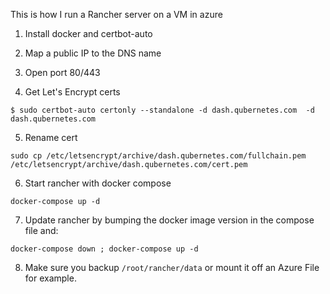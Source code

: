 This is how I run a Rancher server on a VM in azure

1. Install docker and certbot-auto

2. Map a public IP to the DNS name

3. Open port 80/443

4. Get Let's Encrypt certs

```
$ sudo certbot-auto certonly --standalone -d dash.qubernetes.com  -d dash.qubernetes.com
```

5. Rename cert

```
sudo cp /etc/letsencrypt/archive/dash.qubernetes.com/fullchain.pem /etc/letsencrypt/archive/dash.qubernetes.com/cert.pem
```

6. Start rancher with docker compose

```
docker-compose up -d
```

7. Update rancher by bumping the docker image version in the compose file and:

```
docker-compose down ; docker-compose up -d
```

8. Make sure you backup `/root/rancher/data` or mount it off an Azure File for example.
